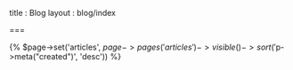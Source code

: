 
title  : Blog
layout : blog/index

===


{% $page->set('articles', $page->pages('articles')->visible()->sort('$p->meta("created")', 'desc')) %}

